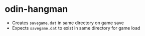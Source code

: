 # odin-hangman
- Creates `savegame.dat` in same directory on game save
- Expects `savegame.dat` to exist in same directory for game load